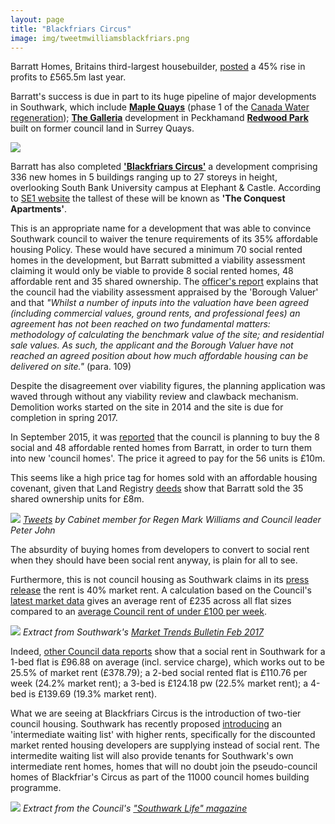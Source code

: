 ```yaml
---
layout: page
title: "Blackfriars Circus"
image: img/tweetmwilliamsblackfriars.png
---
```

Barratt Homes, Britains third-largest housebuilder, [posted](https://www.cityam.com/223932/building-bonanza-barratt-profits-jump-45-cent) a 45% rise in profits to £565.5m last year.

Barratt's success is due in part to its huge pipeline of major developments in Southwark, which include [__Maple Quays__](https://www.barratthomes.co.uk/new-homes/greater-london/h469201-maple-quays/) (phase 1 of the [Canada Water regeneration](https://crappistmartin.github.io/canada-water/)); [__The Galleria__](https://www.barratthomes.co.uk/new-homes/greater-london/track-record---article-pages/the-galleria/) development in Peckhamand [__Redwood Park__](https://www.barratthomes.co.uk/new-homes/greater-london/h309201-redwood-park/) built on former council land in Surrey Quays. 

![](https://betterblackfriars.files.wordpress.com/2013/05/erlang-house.jpg)

Barratt has also completed [__'Blackfriars Circus'__](https://www.barratthomes.co.uk/new-homes/greater-london/H625601-Blackfriars-circus/) a development comprising 336 new homes in 5 buildings ranging up to 27 storeys in height, overlooking South Bank University campus at Elephant & Castle. According to [SE1 website](https://www.london-se1.co.uk/news/view/8441) the tallest of these will be known as __'The Conquest Apartments'__. 

This is an appropriate name for a development that was able to convince Southwark council to waiver the tenure requirements of its 35% affordable housing Policy. These would have secured a minimum 70 social rented homes in the development, but Barratt submitted a viability assessment claiming it would only be viable to provide 8 social rented homes, 48 affordable rent and 35 shared ownership. The [officer's report](https://planbuild.southwark.gov.uk/documents/?GetDocument=%7b%7b%7b!5wmNTTJlhAE1P%2fSH390aXg%3d%3d!%7d%7d%7d) explains that the council had the viability assessment appraised by the 'Borough Valuer' and that _"Whilst a number of inputs into the valuation have been agreed (including commercial values, ground rents, and professional fees) an agreement has not been reached on two fundamental matters: methodology of calculating the benchmark value of the site; and residential sale values. As such, the applicant and the Borough Valuer have not reached an agreed position about how much affordable housing can be delivered on site."_ (para. 109)

Despite the disagreement over viability figures, the planning application was waved through without any viability review and clawback mechanism. Demolition works started on the site in 2014 and the site is due for completion in spring 2017. 

In September 2015, it was [reported](https://www.london-se1.co.uk/news/view/8441) that the council is planning to buy the 8 social and 48 affordable rented homes from Barratt, in order to turn them into new 'council homes'. The price it agreed to pay for the 56 units is £10m.

This seems like a high price tag for homes sold with an affordable housing covenant, given that Land Registry [deeds](/lrdeeds/blackfriarscircusblockb.pdf) show that Barratt sold the 35 shared ownership units for £8m.

![](https://35percent.org/img/tweetmwilliamsblackfriars.png)
*[Tweets](https://twitter.com/markwilliams84/status/837314723402100736) by Cabinet member for Regen Mark Williams and Council leader Peter John*

The absurdity of buying homes from developers to convert to social rent when they should have been social rent anyway, is plain for all to see.

Furthermore, this is not council housing as Southwark claims in its [press release](https://www.southwark.gov.uk/news/2017/apr/stunning-new-council-homes-become-ready-for-local-tenantslast) the rent is 40% market rent. A calculation based on the Council's [latest market data](https://www.2.southwark.gov.uk/downloads/download/4454/southwark_housing_market_trends_bulletin) gives an average rent of £235 across all flat sizes compared to an [average Council rent of under £100 per week](https://www.insidehousing.co.uk/london-borough-to-limit-average-rent-to-below-100-per-week/7005006.article).

![](https://35percent.org/img/mtbfeb2017.png)
*Extract from Southwark's [Market Trends Bulletin Feb 2017](https://www.2.southwark.gov.uk/downloads/download/4454/southwark_housing_market_trends_bulletin)*

Indeed, [other Council data reports](https://www.southwark.gov.uk/download/downloads/id/13083/affordable_rent_study_xls_-_december_2015) show that a social rent in Southwark for a 1-bed flat is £96.88 on average (incl. service charge), which works out to be 25.5% of market rent (£378.79); a 2-bed social rented flat is £110.76 per week (24.2% market rent); a 3-bed is £124.18 pw (22.5% market rent); a 4-bed is £139.69 (19.3% market rent).

What we are seeing at Blackfriars Circus is the introduction of two-tier council housing.  Southwark has recently proposed [introducing](https://35percent.org/img/lbsprwaitinglist.pdf) an 'intermediate waiting list' with higher rents, specifically for the discounted market rented housing developers are supplying instead of social rent. The intermedite waiting list will also provide tenants for Southwark's own intermediate rent homes, homes that will no doubt join the pseudo-council homes of Blackfriar's Circus as part of the 11000 council homes building programme.

![](https://35percent.org/img/southwarklifemagazine.png)
*Extract from the Council's ["Southwark Life" magazine](https://www.2.southwark.gov.uk/southwarklife)*


